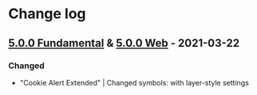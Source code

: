 # Change log

## [5.0.0 Fundamental](https://github.com/cake-hub/schwarz-sketch/tree/v5.0.0) & [5.0.0 Web](https://github.com/cake-hub/schwarz-web-sketch/tree/v5.0.0) - 2021-03-22

### Changed

* "Cookie Alert Extended" | Changed symbols: with layer-style settings
